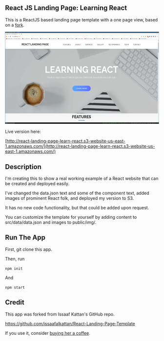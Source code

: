 ## React JS Landing Page: Learning React

This is a ReactJS based landing page template with a one page view, based on a [fork](https://github.com/issaafalkattan/React-Landing-Page-Template).


![screensot of learning react page running locally](./public/learn_react_page.png)

Live version here:

[http://react-landing-page-learn-react.s3-website-us-east-1.amazonaws.com/](http://react-landing-page-learn-react.s3-website-us-east-1.amazonaws.com/)

## Description

I'm creating this to show a real working example of a React website that can be created and deployed easily. 

I've changed the data.json text and some of the component text, added images of prominent React folk, and deployed my version to S3.

It has no new code functionality, but that could be added upon request.

You can customize the template for yourself by adding content to src/data/data.json and images to public/img/.

## Run The App

First, git clone this app.

Then, run

`npm init`

And

`npm start`


## Credit

This app was forked from Issaaf Kattan's GitHub repo.

https://github.com/issaafalkattan/React-Landing-Page-Template

If you use it, consider <a href="https://www.buymeacoffee.com/issaaf">buying her a coffee</a>.

